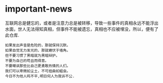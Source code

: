 # important-news

互联网总是健忘的，或者是注意力总是被转移，导致一些事件的真相永远不能浮出水面，世人无法得知真相，但事件不能被遗忘，真相也不应被埋没，所以，便有了此仓库.

```如果天空是黑暗的，那就摸黑生存。
如果发出声音是危险的，那就保持沉默。
如果自觉无力发光的，那就蜷伏于墙角。
但不要习惯了黑暗就为黑暗辩护。
不要为自己的苟且而得意。
不要嘲讽那些比自己更勇敢热情的人们。
我们可以卑微如尘土，不可扭曲如蛆虫。 
今日不为他人鸣不平,明日何人为我诉不公.
